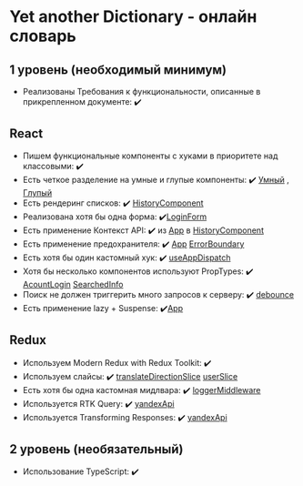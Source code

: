 # Yet another Dictionary - онлайн словарь

## **1 уровень (необходимый минимум)**

- Реализованы Требования к функциональности, описанные в прикрепленном документе: ✔️

## React

- Пишем функциональные компоненты c хуками в приоритете над классовыми: ✔️
- Есть четкое разделение на умные и глупые компоненты: ✔️ [Умный](https://github.com/Adelsspace/yet-another-dictionary/blob/master/src/components/SearchedInfoComponent/SearchedInfo.tsx) , [Глупый](https://github.com/Adelsspace/yet-another-dictionary/blob/master/src/components/AcountLoginComponent/AcountLogin.tsx)
- Есть рендеринг списков: ✔️ [HistoryComponent](https://github.com/Adelsspace/yet-another-dictionary/blob/master/src/components/HistoryComponent/HistoryComponent.tsx)
- Реализована хотя бы одна форма: ✔️[LoginForm](https://github.com/Adelsspace/yet-another-dictionary/blob/master/src/components/LoginComponent/LoginForm.tsx)
- Есть применение Контекст API: ✔️ из [App](https://github.com/Adelsspace/yet-another-dictionary/blob/master/src/App.tsx) в [HistoryComponent](https://github.com/Adelsspace/yet-another-dictionary/blob/master/src/components/HistoryComponent/HistoryComponent.tsx)
- Есть применение предохранителя: ✔️ [App](https://github.com/Adelsspace/yet-another-dictionary/blob/master/src/App.tsx) [ErrorBoundary](https://github.com/Adelsspace/yet-another-dictionary/blob/master/src/components/ErrorBoundariesComponent/ErrorBoundaries.tsx)
- Есть хотя бы один кастомный хук: ✔️ [useAppDispatch](https://github.com/Adelsspace/yet-another-dictionary/blob/master/src/redux/store.ts)
- Хотя бы несколько компонентов используют PropTypes: ✔️ [AcountLogin](https://github.com/Adelsspace/yet-another-dictionary/blob/master/src/components/AcountLoginComponent/AcountLogin.tsx) [SearchedInfo](https://github.com/Adelsspace/yet-another-dictionary/blob/7576b4fd1549bbb32f7cdf315435dad9313e1a20/src/components/SearchedInfoComponent/SearchedInfo.tsx#LL80C27-L80C27)
- Поиск не должен триггерить много запросов к серверу: ✔️ [debounce](https://github.com/Adelsspace/yet-another-dictionary/blob/7576b4fd1549bbb32f7cdf315435dad9313e1a20/src/components/SearchComponent/Search.tsx#L14)
- Есть применение lazy + Suspense: ✔️[App](https://github.com/Adelsspace/yet-another-dictionary/blob/master/src/App.tsx)

## Redux

- Используем Modern Redux with Redux Toolkit: ✔️
- Используем слайсы: ✔️ [translateDirectionSlice](https://github.com/Adelsspace/yet-another-dictionary/blob/7576b4fd1549bbb32f7cdf315435dad9313e1a20/src/redux/translateDirection/slice.ts) [userSlice](https://github.com/Adelsspace/yet-another-dictionary/blob/7576b4fd1549bbb32f7cdf315435dad9313e1a20/src/redux/user/slice.ts)
- Есть хотя бы одна кастомная мидлвара: ✔️ [loggerMiddleware](https://github.com/Adelsspace/yet-another-dictionary/blob/7576b4fd1549bbb32f7cdf315435dad9313e1a20/src/redux/loggerMiddleware.ts)
- Используется RTK Query: ✔️ [yandexApi](https://github.com/Adelsspace/yet-another-dictionary/blob/7576b4fd1549bbb32f7cdf315435dad9313e1a20/src/redux/yandexApi.ts)
- Используется Transforming Responses: ✔️ [yandexApi](https://github.com/Adelsspace/yet-another-dictionary/blob/7576b4fd1549bbb32f7cdf315435dad9313e1a20/src/redux/yandexApi.ts)

## **2 уровень (необязательный)**

- Использование TypeScript: ✔️
